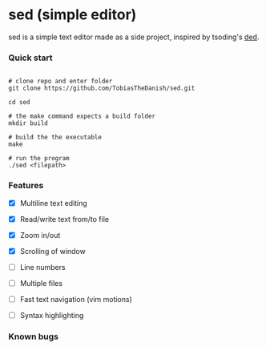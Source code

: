 # sed (simple editor)

sed is a simple text editor made as a side project, inspired by tsoding's [ded](https://github.com/tsoding/ded).

### Quick start

```console

# clone repo and enter folder
git clone https://github.com/TobiasTheDanish/sed.git

cd sed

# the make command expects a build folder
mkdir build

# build the the executable
make

# run the program
./sed <filepath>

```

### Features

- [x] Multiline text editing
- [x] Read/write text from/to file
- [x] Zoom in/out
- [x] Scrolling of window
- [ ] Line numbers
- [ ] Multiple files
- [ ] Fast text navigation (vim motions)
- [ ] Syntax highlighting


### Known bugs
